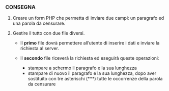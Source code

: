 ### CONSEGNA

1) Creare un form PHP che permetta di inviare due campi: un paragrafo ed una parola da censurare.

2) Gestire il tutto con due file diversi.
    - Il **primo** file dovrà permettere all’utente di inserire i dati e inviare la richiesta al server.

    - Il **secondo** file riceverà la richiesta ed eseguirà queste operazioni:
        - stampare a schermo il paragrafo e la sua lunghezza
        - stampare di nuovo il paragrafo e la sua lunghezza, dopo aver sostituito con tre asterischi (***) tutte le occorrenze della parola da censurare

